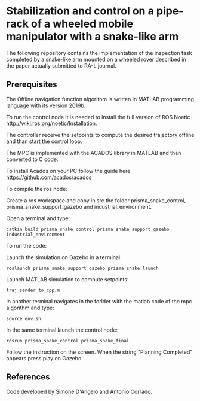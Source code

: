 # Stabilization and control on a pipe-rack of a wheeled mobile manipulator with a snake-like arm

The following repository contains the implementation of the inspection task completed by a snake-like arm mounted on a wheeled rover described in the paper actually submitted to RA-L journal.

## Prerequisites
The Offline navigation function algorithm is written in MATLAB programming language with its version 2019b.

To run the control node it is needed to install the full version of ROS Noetic http://wiki.ros.org/noetic/Installation.

The controller receive the setpoints to compute the desired trajectory offline and than start the control loop.

The MPC is implemented with the ACADOS library in MATLAB and than converted to C code. 

To install Acados on your PC follow the guide here https://github.com/acados/acados

To compile the ros node:

Create a ros workspace and copy in src the folder prisma_snake_control, prisma_snake_support_gazebo and industrial_environment.

Open a terminal and type:
```
catkin build prisma_snake_control prisma_snake_support_gazebo industrial_environment
```

To run the code:

Launch the simulation on Gazebo in a terminal:
```
roslaunch prisma_snake_support_gazebo prisma_snake.launch 
```

Launch MATLAB simulation to compute setpoints:
```
traj_sender_to_cpp.m
```

In another terminal navigates in the forlder with the matlab code of the mpc algorithm and type:
```
source env.sh
```
In the same terminal launch the control node:
```
rosrun prisma_snake_control prisma_snake_final 
```
Follow the instruction on the screen. When the string "Planning Completed" appears press play on Gazebo.

## References
Code developed by Simone D'Angelo and Antonio Corrado.
